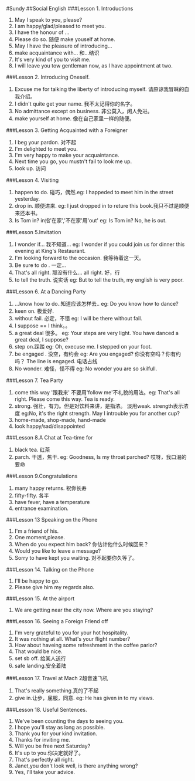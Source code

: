 #Sundy
##Social English
###Lesson 1. Introductions
1. May I speak to you, please?
2. I am happy/glad/pleased to meet you.
3. I have the honour of ...
4. Please do so. 随便 make youself at home.
5. May I have the pleasure of introducing...
6. make acquaintance with... 和...结识
7. It's very kind of you to visit me.
8. I will leave you tow gentleman now, as I have appointment at two.

###Lesson 2. Introducing Oneself.
1. Excuse me for talking the liberty of introducing myself. 请原谅我冒昧的自我介绍。
2. I didn't quite get your name. 我不太记得你的名字。
3. No admittance except on business. 非公莫入，闲人免进。
4. make yourself at home. 像在自己家里一样的随便。

###Lesson 3. Getting Acquainted with a Foreigner
1. I beg your pardon. 对不起
2. I'm delighted to meet you.
3. I'm very happy to make your acquaintance.
4. Next time you go, you mustn't fail to look me up.
5. look up. 访问

###Lesson 4. Visiting
1. happen to do. 碰巧，偶然.eg: I happeded to meet him in the street yesterday.
2. drop in. 顺便进来. eg: I just dropped in to reture this book.我只不过是顺便来还本书。
3. Is Tom in? in指'在家','不在家'用'out' eg: Is Tom in? No, he is out.

###Lesson 5.Invitation
1. I wonder if... 我不知道... eg: I wonder if you could join us for dinner this evening at King's Restaurant.
2. I'm looking forward to the occasion. 我等待着这一天。
3. Be sure to do . 一定...
4. That's all right. 那没有什么... all right. 好，行
5. to tell the truth. 说实话  eg: But to tell the truth, my english is very poor.

###Lesson 6. At a Dancing Party
1. ...know how to do..知道应该怎样去.. eg: Do you know how to dance?
2. keen on. 极爱好.
3. without fail. 必定，不错 eg: I will be there without fail.
4. I suppose == I think。。
5. a great deal 很多。 eg: Your steps are very light. You have danced a great deal, I suppose?
6. step on.踩踏 eg: Oh, execuse me. I stepped on your foot.
7. be engaged . 没空，有约会  eg: Are you engaged? 你没有空吗？你有约吗？ The line is engaged. 电话占线
8. No wonder. 难怪，怪不得  eg: No wonder you are so skilfull.

###Lesson 7. Tea Party
1. come this way '跟我来' 不要用'follow me'不礼貌的用法。eg: That's all right. Please come  this way. Tea is ready.
2. strong. 强壮，有力。但是对饮料来讲，是指浓。 淡用weak. strength表示浓度 eg:No, it's the right strength. May I introuble you for another cup?
3. home-made, shop-made, hand-made
4. look happy/sad/disappointed

###Lesson 8.A Chat at Tea-time for
1. black tea. 红茶
2. parch. 干透，焦干. eg: Goodness, Is my throat parched? 哎呀，我口渴的要命

###Lesson 9.Congratulations
1. many happy returns. 祝你长寿
2. fifty-fifty. 各半
3. have fever, have a temperature
4. entrance examination.

###Lesson 13 Speaking on the Phone
1. I'm a friend of his.
2. One moment,please.
3. When do you expect him back? 你估计他什么时候回来？
4. Would you like to leave a message?
5. Sorry to have kept you waiting. 对不起要你久等了。

###Lesson 14. Talking on the Phone
1. I'll be happy to go.
2. Please give him my regards also.

###Lesson 15. At the airport
1. We are getting near the city now. Where are you staying?

###Lesson 16. Seeing a Foreign Friend off
1. I'm very grateful to you for your hot hospitality.
2. It was nothing at all. What's your flight number?
3. How about haveing some refreshment in the coffee parlor?
4. That would be nice.
5. set sb off. 给某人送行
6. safe landing.安全着陆

###Lesson 17. Travel at Mach 2超音速飞机
1. That's really something.真的了不起
2. give in.让步，屈服，同意. eg: He has given in to my views.

###Lesson 18. Useful Sentences.
1. We've been counting the days to seeing you.
2. I hope you'll stay as long as possible.
3. Thank you for your kind invitation.
4. Thanks for inviting me.
5. Will you be free next Saturday?
6. It's up to you.你决定就好了。
7. That's perfectly all right.
8. Janet,you don't look well, is there anything wrong?
9. Yes, I'll take your advice.

